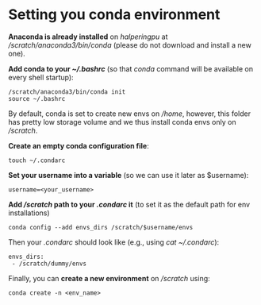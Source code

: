 # Setting you conda environment

**Anaconda is already installed** on _halperingpu_ at _/scratch/anaconda3/bin/conda_ (please do not download and install a new one).

**Add conda to your _~/.bashrc_** (so that _conda_ command will be available on every shell startup):
```
/scratch/anaconda3/bin/conda init
source ~/.bashrc
```

By default, conda is set to create new envs on _/home_, however, this folder has pretty low storage volume and we thus install conda envs only on _/scratch_. 

**Create an empty conda configuration file**:
```
touch ~/.condarc
```

**Set your username into a variable** (so we can use it later as $username):
```
username=<your_username>
```

**Add _/scratch_ path to your _.condarc_ it** (to set it as the default path for env installations)
```
conda config --add envs_dirs /scratch/$username/envs
```

Then your _.condarc_ should look like (e.g., using _cat ~/.condarc_):
```
envs_dirs:
 - /scratch/dummy/envs
```

Finally, you can **create a new environment** on _/scratch_ using:
```
conda create -n <env_name>
```

